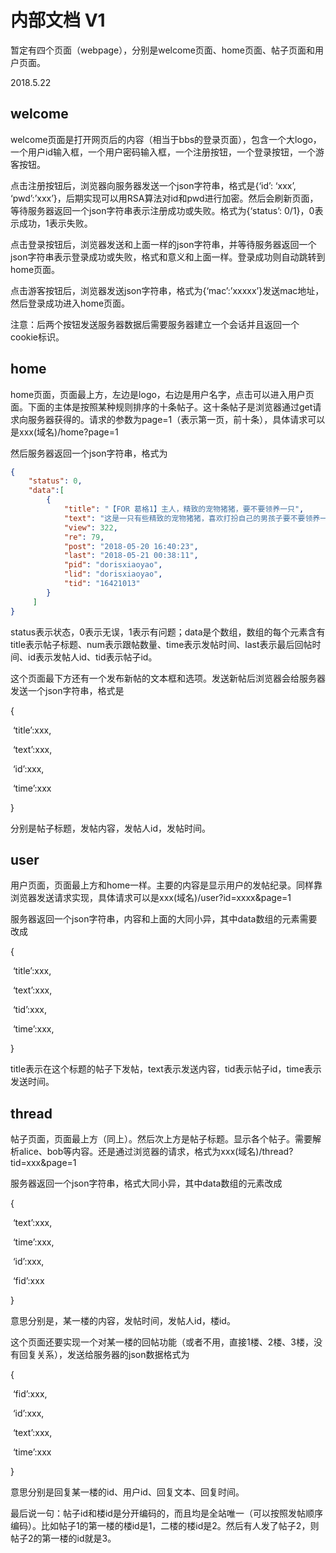 # 内部文档 V1

暂定有四个页面（webpage），分别是welcome页面、home页面、帖子页面和用户页面。

2018.5.22

## welcome

welcome页面是打开网页后的内容（相当于bbs的登录页面），包含一个大logo，一个用户id输入框，一个用户密码输入框，一个注册按钮，一个登录按钮，一个游客按钮。

点击注册按钮后，浏览器向服务器发送一个json字符串，格式是{‘id’: ‘xxx’, ‘pwd’:’xxx’}，后期实现可以用RSA算法对id和pwd进行加密。然后会刷新页面，等待服务器返回一个json字符串表示注册成功或失败。格式为{‘status’: 0/1}，0表示成功，1表示失败。

点击登录按钮后，浏览器发送和上面一样的json字符串，并等待服务器返回一个json字符串表示登录成功或失败，格式和意义和上面一样。登录成功则自动跳转到home页面。

点击游客按钮后，浏览器发送json字符串，格式为{‘mac’:’xxxxx’}发送mac地址，然后登录成功进入home页面。

注意：后两个按钮发送服务器数据后需要服务器建立一个会话并且返回一个cookie标识。

## home

home页面，页面最上方，左边是logo，右边是用户名字，点击可以进入用户页面。下面的主体是按照某种规则排序的十条帖子。这十条帖子是浏览器通过get请求向服务器获得的。请求的参数为page=1（表示第一页，前十条），具体请求可以是xxx(域名)/home?page=1

然后服务器返回一个json字符串，格式为

```json
{
	"status": 0,
	"data":[
        {
            "title": "【FOR 葛格1】主人，精致的宠物猪猪，要不要领养一只",
            "text": "这是一只有些精致的宠物猪猪，喜欢打扮自己的男孩子要不要领养一只呢？...",
            "view": 322,
            "re": 79,
            "post": "2018-05-20 16:40:23",
            "last": "2018-05-21 00:38:11",
            "pid": "dorisxiaoyao",
            "lid": "dorisxiaoyao",
            "tid": "16421013"
        }
     ]
}
```

status表示状态，0表示无误，1表示有问题；data是个数组，数组的每个元素含有title表示帖子标题、num表示跟帖数量、time表示发帖时间、last表示最后回帖时间、id表示发帖人id、tid表示帖子id。

这个页面最下方还有一个发布新帖的文本框和选项。发送新帖后浏览器会给服务器发送一个json字符串，格式是

{

​                  ‘title’:xxx,

​                  ‘text’:xxx,

​                  ‘id’:xxx,

​                  ‘time’:xxx

}

分别是帖子标题，发帖内容，发帖人id，发帖时间。

## user

用户页面，页面最上方和home一样。主要的内容是显示用户的发帖纪录。同样靠浏览器发送请求实现，具体请求可以是xxx(域名)/user?id=xxxx&page=1

服务器返回一个json字符串，内容和上面的大同小异，其中data数组的元素需要改成

{

​                  ‘title’:xxx,

​                  ‘text’:xxx,

​                  ‘tid’:xxx,

​                  ‘time’:xxx,

}

title表示在这个标题的帖子下发帖，text表示发送内容，tid表示帖子id，time表示发送时间。

## thread 

帖子页面，页面最上方（同上）。然后次上方是帖子标题。显示各个帖子。需要解析alice、bob等内容。还是通过浏览器的请求，格式为xxx(域名)/thread?tid=xxx&page=1

服务器返回一个json字符串，格式大同小异，其中data数组的元素改成

{

​                  ‘text’:xxx,

​                  ‘time’:xxx,

​                  ‘id’:xxx,

​                  ‘fid’:xxx

}

意思分别是，某一楼的内容，发帖时间，发帖人id，楼id。

这个页面还要实现一个对某一楼的回帖功能（或者不用，直接1楼、2楼、3楼，没有回复关系），发送给服务器的json数据格式为

{

​                  ‘fid’:xxx,

​                  ‘id’:xxx,

​                  ‘text’:xxx,

​                  ‘time’:xxx

}

意思分别是回复某一楼的id、用户id、回复文本、回复时间。

最后说一句：帖子id和楼id是分开编码的，而且均是全站唯一（可以按照发帖顺序编码）。比如帖子1的第一楼的楼id是1，二楼的楼id是2。然后有人发了帖子2，则帖子2的第一楼的id就是3。 

 